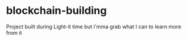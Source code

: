 # blockchain-building
Project built during Light-it time but i'mma grab what I can to learn more from it
